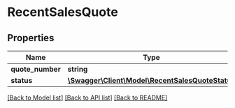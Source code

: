 # RecentSalesQuote

## Properties
Name | Type | Description | Notes
------------ | ------------- | ------------- | -------------
**quote_number** | **string** |  | [optional] 
**status** | [**\Swagger\Client\Model\RecentSalesQuoteStatus**](RecentSalesQuoteStatus.md) |  | [optional] 

[[Back to Model list]](../README.md#documentation-for-models) [[Back to API list]](../README.md#documentation-for-api-endpoints) [[Back to README]](../README.md)


